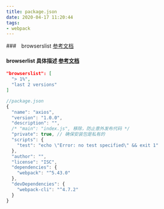 ```yaml
---
title: package.json
date: 2020-04-17 11:20:44
tags:
- webpack
---
```


###　browserslist [参考文档](https://cli.vuejs.org/zh/guide/browser-compatibility.html#browserslist)
#### browserlist 具体描述 [参考文档](https://github.com/browserslist/browserslist)
```json
"browserslist": [
  "> 1%",
  "last 2 versions"
]
```

```javascript
//package.json
{
  "name": "axios",
  "version": "1.0.0",
  "description": "",
  /* "main": "index.js", 移除，防止意外发布代码 */
  "private": true, // 确保安装包是私有的
  "scripts": {
    "test": "echo \"Error: no test specified\" && exit 1"
  },
  "author": "",
  "license": "ISC",
  "dependencies": {
    "webpack": "^5.43.0"
  },
  "devDependencies": {
    "webpack-cli": "^4.7.2"
  }
}
```
